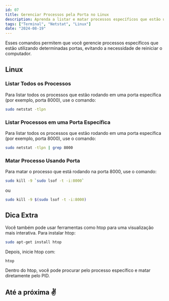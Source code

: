 ```yaml
---
id: 07
title: Gerenciar Processos pela Porta no Linux
description: Aprenda a listar e matar processos específicos que estão utilizando determinadas portas no seu sistema operacional.
tags: ["Terminal", "Netstat", "Linux"]
date: "2024-08-19"
---
```


Esses comandos permitem que você gerencie processos específicos que estão utilizando determinadas portas, evitando a necessidade de reiniciar o computador.

## Linux

### Listar Todos os Processos

Para listar todos os processos que estão rodando em uma porta específica (por exemplo, porta 8000), use o comando:

```bash
sudo netstat -tlpn
```

### Listar Processos em uma Porta Específica

Para listar todos os processos que estão rodando em uma porta específica (por exemplo, porta 8000), use o comando:

```bash
sudo netstat -tlpn | grep 8000
```
### Matar Processo Usando Porta

Para matar o processo que está rodando na porta 8000, use o comando:

```bash
sudo kill -9 `sudo lsof -t -i:8000`
```

ou

```bash
sudo kill -9 $(sudo lsof -t -i:8000)
```
## Dica Extra

Você também pode usar ferramentas como htop para uma visualização mais interativa. Para instalar htop:

```bash
sudo apt-get install htop
```

Depois, inicie htop com:

```bash
htop
```

Dentro do htop, você pode procurar pelo processo específico e matar diretamente pelo PID.

## Até a próxima ✌️